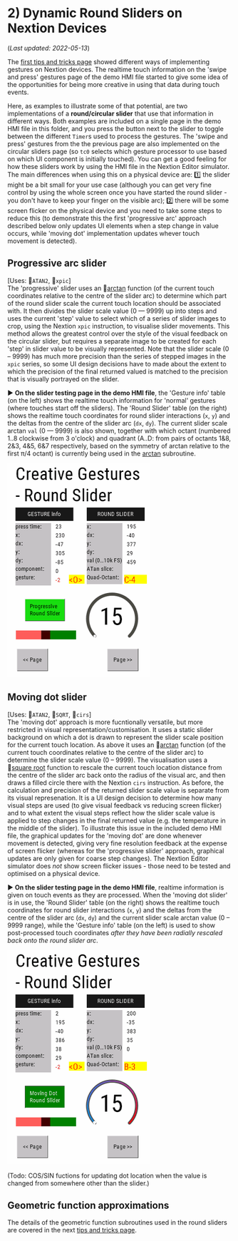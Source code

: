 # 2) Dynamic Round Sliders on Nextion Devices
(_Last updated: 2022-05-13_)

The [first tips and tricks page](/Tips_and_Tricks/NEXTION_GESTURES.md) showed different ways of implementing gestures on Nextion devices.  The realtime touch information on the 'swipe and press' gestures page of the demo HMI file started to give some idea of the opportunities for being more creative in using that data during touch events.

Here, as examples to illustrate some of that potential, are two implementations of a **round/circular slider** that use that information in different ways.
Both examples are included on a single page in the demo HMI file in this folder, and you press the button next to the slider to toggle between the different `Timer`s used to process the gestures.  The 'swipe and press' gestures from the the previous page are also implemented on the circular sliders page (so `tc0` selects which gesture processor to use based on which UI component is initially touched).  You can get a good feeling for how these sliders work by using the HMI file in the Nextion Editor simulator.  The main differences when using this on a physical device are: 1️⃣ the slider might be a bit small for your use case (although you can get very fine control by using the whole screen once you have started the round slider - you don't have to keep your finger on the visible arc); 2️⃣ there will be some screen flicker on the physical device and you need to take some steps to reduce this (to demonstrate this the first 'progressive arc' approach described below only updates UI elements when a step change in value occurs, while 'moving dot' implementation updates whever touch movement is detected).

## Progressive arc slider
[Uses: 🔸`ATAN2`, 🔹`xpic`]  
The 'progressive' slider uses an 🔸[arctan](/Tips_and_Tricks/GEOMETRIC_FUNCTIONS.md#atan2) function (of the current touch coordinates relative to the centre of the slider arc) to determine which part of the round slider scale the current touch location should be associated with.  It then divides the slider scale value (0 — 9999) up into steps and uses the current 'step' value to select which of a series of slider images to crop, using the Nextion `xpic` instruction, to visualise slider movements.  This method allows the greatest control over the style of the visual feedback on the circular slider, but requires a separate image to be created for each 'step' in slider value to be visually represented.  Note that the slider scale (0 – 9999) has much more precision than the series of stepped images in the `xpic` series, so some UI design decisions have to made about the extent to which the precision of the final returned valued is matched to the precision that is visually portrayed on the slider.

▶️ **On the slider testing page in the demo HMI file**, the 'Gesture info' table (on the left) shows the realtime touch information for 'normal' gestures (where touches start off the sliders).  The 'Round Slider' table (on the right) shows the realtime touch coordinates for round slider interactions (`x`, `y`) and the deltas from the centre of the slider arc (`dx`, `dy`).  The current slider scale arctan `val` (0 — 9999) is also shown, together with which octant (numbered 1..8 clockwise from 3 o'clock) and quadrant (A..D: from pairs of octants 1&8, 2&3, 4&5, 6&7 respectively, based on the symmetry of arctan relative to the first π/4 octant) is currently being used in the [arctan](/Tips_and_Tricks/GEOMETRIC_FUNCTIONS.md#atan2) subroutine.

![Edge swipe demo page](/Tips_and_Tricks/images/ROUND-SLIDER_Progressive-Anim.gif)

## Moving dot slider
[Uses: 🔸`ATAN2`, 🔸`SQRT`, 🔹`cirs`]  
The 'moving dot' approach is more fucntionally versatile, but more restricted in visual representation/customisation.  It uses a static slider background on which a dot is drawn to represent the slider scale position for the current touch location.  As above it uses an 🔸[arctan](/Tips_and_Tricks/GEOMETRIC_FUNCTIONS.md#atan2) function (of the current touch coordinates relative to the centre of the slider arc) to determine the slider scale value (0 – 9999).  The visualisation uses a 🔸[square root](/Tips_and_Tricks/GEOMETRIC_FUNCTIONS.md#sqrt) function to rescale the current touch location distance from the centre of the slider arc back onto the radius of the visual arc, and then draws a filled circle there with the Nextion `cirs` instruction.  As before, the calculation and precision of the returned slider scale value is separate from its visual represenation.  It is a UI design decision to determine how many visual steps are used (to give visual feedback vs reducing screen flicker) and to what extent the visual steps reflect how the slider scale value is applied to step changes in the final returned value (e.g. the temperature in the middle of the slider).  To illustrate this issue in the included demo HMI file, the graphical updates for the 'moving dot' are done whenever movement is detected, giving very fine resolution feedback at the expense of screen flicker (whereas for the 'progressive slider' approach, graphical updates are only given for coarse step changes).  The Nextion Editor simulator does _not_ show screen flicker issues - those need to be tested and optimised on a physical device.

▶️ **On the slider testing page in the demo HMI file**, realtime information is given on touch events as they are processed.  When the 'moving dot slider' is in use, the 'Round Slider' table (on the right) shows the realtime touch coordinates for round slider interactions (`x`, `y`) and the deltas from the centre of the slider arc (`dx`, `dy`) and the current slider scale arctan value (0 – 9999 range), while the 'Gesture info' table (on the left) is used to show post-processed touch coordinates _after they have been radially rescaled back onto the round slider arc_.

![Edge swipe demo page](/Tips_and_Tricks/images/ROUND-SLIDER_Moving-Dot-Anim.gif)

(Todo: COS/SIN fuctions for updating dot location when the value is changed from somewhere other than the slider.)

## Geometric function approximations
The details of the geometric function subroutines used in the round sliders are covered in the next [tips and tricks page](/Tips_and_Tricks/GEOMETRIC_FUNCTIONS.md).
